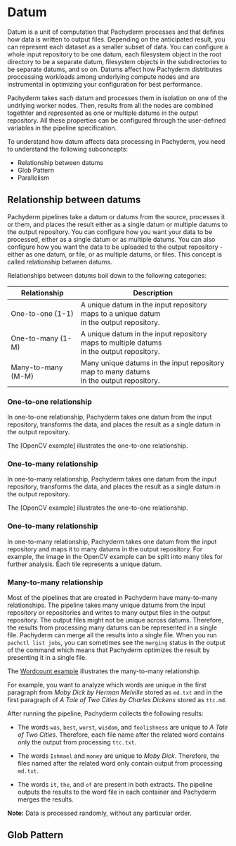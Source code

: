 # Datum

Datum is a unit of computation that Pachyderm processes and that
defines how data is written to output files. Depending on
the anticipated result, you can represent each dataset as a smaller
subset of data. You can configure a whole
input repository to be one datum, each filesystem object in
the root directory to be a separate datum,
filesystem objects in the subdirectories to be separate datums,
and so on. Datums affect how Pachyderm distributes proccessing workloads
among underlying compute nodes and are instrumental in optimizing
your configuration for best performance.

Pachyderm takes each datum and processes them in isolation on one of
the undrlying worker nodes. Then, results from all the nodes are combined
togethter and represented as one or multiple datums in the output repository.
All these properties can be configured through the user-defined variables in
the pipeline specification.

To understand how datum affects data processing in Pachyderm, you need to
understand the following subconcepts:

* Relationship between datums
* Glob Pattern
* Parallelism

## Relationship between datums

Pachyderm pipelines take a datum or datums from the source, processes
it or them, and places the result either as a single datum or multiple
datums to the output repository. You can configure how you want your
data to be processed, either as a single datum or as multiple datums.
You can also configure how you want the data to be uploaded to the output
repository - either as one datum, or file, or as multiple datums, or files.
This concept is called relationship between datums.

Relationships between datums boil down to the following categories:

| Relationship       | Description                                                                                      |
| ------------------ | ------------------------------------------------------------------------------------------------ |
| One-to-one (1-1)   | A unique datum in the input repository maps to a unique datum <br> in  the output repository.    |
| One-to-many (1-M)  | A unique datum in the input repository maps to multiple datums <br>    in the output repository. |
| Many-to-many (M-M) | Many unique datums in the input repository map to many datums  <br>    in the output repository. |

### One-to-one relationship

In one-to-one relationship, Pachyderm takes one datum from the input
repository, transforms the data, and places the result as a single datum
in the output repository.

The [OpenCV example] illustrates the one-to-one relationship.

### One-to-many relationship

In one-to-many relationship, Pachyderm takes one datum from the input
repository, transforms the data, and places the result as a single datum
in the output repository.

The [OpenCV example] illustrates the one-to-one relationship.

### One-to-many relationship

In one-to-many relationship, Pachyderm takes one datum from the input
repository and maps it to many datums in the output repository. For example,
the image in the OpenCV example can be split into many tiles for further
analysis. Each tile represents a unique datum.

### Many-to-many relationship

Most of the pipelines that are created in Pachyderm have many-to-many
relationships. The pipeline takes many unique datums from the input
repository or repositories and writes to many output files in the
output repository. The output files might not be unique across
datums. Therefore, the results from processing many datums can
be represented in a single file. Pachyderm can merge all the
results into a single file. When you run `pachctl list jobs`,
you can sometimes see the `merging` status in the output of the
command which means that Pachyderm optimizes the result by
presenting it in a single file.

The [Wordcount example](https://github.com/pachyderm/pachyderm/tree/master/examples/word_count)
illustrates the many-to-many relationship.

For example, you want to analyze which words are unique in the first paragraph
from *Moby Dick by Herman Melville* stored as `md.txt` and
in the first paragraph of *A Tale of Two Cities by Charles Dickens* stored as
`ttc.md`.

After running the pipeline, Pachyderm collects the following results:

* The words `was`, `best`, `worst`, `wisdom`, and `foolishness` are unique
to *A Tale of Two Cities*. Therefore, each file name after the related word
contains only the output from processing `ttc.txt`.

* The words `Ishmael` and `money` are unique to *Moby Dick*. Therefore, the
files named after the related word only contain output from processing
`md.txt`.

* The words `it`, `the`, and `of` are present in both extracts.
The pipeline outputs the results to the word file in each container
and Pachyderm merges the results.



**Note:** Data is processed randomly, without any particular order.

## Glob Pattern


